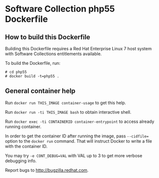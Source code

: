 Software Collection php55 Dockerfile
====================================

How to build this Dockerfile
----------------------------

Building this Dockerfile requires a Red Hat Enterprise Linux 7 host
system with Software Collections entitlements available.

To build the Dockerfile, run:

```
# cd php55
# docker build -t=php55 .
```

General container help
----------------------

Run `docker run THIS_IMAGE container-usage` to get this help.

Run `docker run -ti THIS_IMAGE bash` to obtain interactive shell.

Run `docker exec -ti CONTAINERID container-entrypoint` to access already running container.

In order to get the container ID after running the image, pass `--cidfile=`
option to the `docker run` command. That will instruct Docker to write
a file with the container ID.

You may try `-e CONT_DEBUG=VAL` with VAL up to 3 to get more verbose debugging
info.


Report bugs to <http://bugzilla.redhat.com>.




